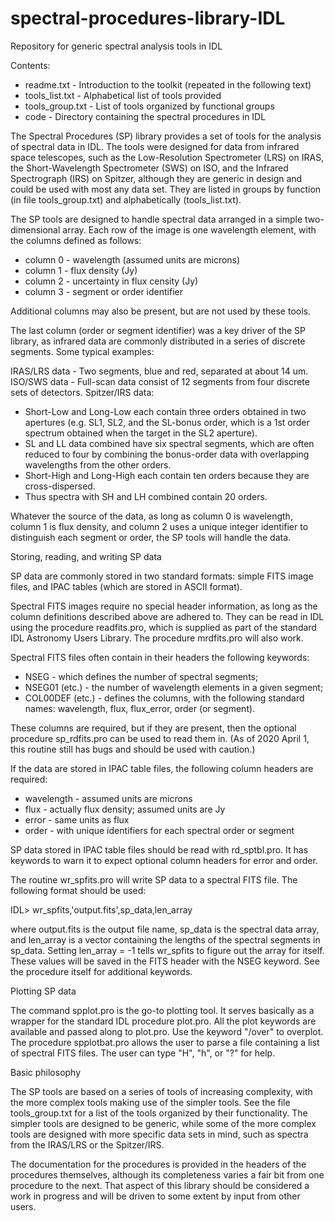 # spectral-procedures-library-IDL
Repository for generic spectral analysis tools in IDL

Contents:
* readme.txt - Introduction to the toolkit (repeated in the following text)
* tools_list.txt - Alphabetical list of tools provided
* tools_group.txt - List of tools organized by functional groups
* code - Directory containing the spectral procedures in IDL

The Spectral Procedures (SP) library provides a set of tools for the analysis 
of spectral data in IDL.  The tools were designed for data from infrared 
space telescopes, such as the Low-Resolution Spectrometer (LRS) on IRAS, the 
Short-Wavelength Spectrometer (SWS) on ISO, and the Infrared Spectrograph 
(IRS) on Spitzer, although they are generic in design and could be used with 
most any data set.  They are listed in groups by function (in file 
tools_group.txt) and alphabetically (tools_list.txt).

The SP tools are designed to handle spectral data arranged in a simple
two-dimensional array.  Each row of the image is one wavelength element, with 
the columns defined as follows:
* column 0 - wavelength (assumed units are microns)
* column 1 - flux density (Jy)
* column 2 - uncertainty in flux censity (Jy)
* column 3 - segment or order identifier

Additional columns may also be present, but are not used by these tools.

The last column (order or segment identifier) was a key driver of the SP 
library, as infrared data are commonly distributed in a series of discrete 
segments.  Some typical examples:

IRAS/LRS data - Two segments, blue and red, separated at about 14 um.
ISO/SWS data - Full-scan data consist of 12 segments from four discrete
  sets of detectors.
Spitzer/IRS data:
* Short-Low and Long-Low each contain three orders obtained in two apertures
  (e.g. SL1, SL2, and the SL-bonus order, which is a 1st order spectrum
  obtained when the target in the SL2 aperture).
* SL and LL data combined have six spectral segments, which are often reduced 
  to four by combining the bonus-order data with overlapping wavelengths from 
  the other orders.
* Short-High and Long-High each contain ten orders because they are
  cross-dispersed.
* Thus spectra with SH and LH combined contain 20 orders.

Whatever the source of the data, as long as column 0 is wavelength, 
column 1 is flux density, and column 2 uses a unique integer identifier to 
distinguish each segment or order, the SP tools will handle the data.

Storing, reading, and writing SP data

SP data are commonly stored in two standard formats:  simple FITS image
files, and IPAC tables (which are stored in ASCII format).  

Spectral FITS images require no special header information, as long as the 
column definitions described above are adhered to.  They can be read in
IDL using the procedure readfits.pro, which is supplied as part of the
standard IDL Astronomy Users Library.  The procedure mrdfits.pro will also
work.

Spectral FITS files often contain in their headers the following keywords:
* NSEG - which defines the number of spectral segments;
* NSEG01 (etc.) - the number of wavelength elements in a given segment;
* COL00DEF (etc.) - defines the columns, with the following standard names:
  wavelength, flux, flux_error, order (or segment).
 
These columns are required, but if they are present, then the optional
procedure sp_rdfits.pro can be used to read them in.  (As of 2020 April 1,
this routine still has bugs and should be used with caution.)

If the data are stored in IPAC table files, the following column headers
are required:
* wavelength - assumed units are microns
* flux - actually flux density; assumed units are Jy
* error - same units as flux
* order - with unique identifiers for each spectral order or segment

SP data stored in IPAC table files should be read with rd_sptbl.pro.
It has keywords to warn it to expect optional column headers for 
error and order.

The routine wr_spfits.pro will write SP data to a spectral FITS file.
The following format should be used:

IDL>  wr_spfits,'output.fits',sp_data,len_array

where output.fits is the output file name, sp_data is the spectral data 
array, and len_array is a vector containing the lengths of the spectral
segments in sp_data.  Setting len_array = -1 tells wr_spfits to figure out 
the array for itself.  These values will be saved in the FITS header with the 
NSEG keyword.  See the procedure itself for additional keywords.

Plotting SP data

The command spplot.pro is the go-to plotting tool.  It serves basically as a 
wrapper for the standard IDL procedure plot.pro.  All the plot keywords are
available and passed along to plot.pro.  Use the keyword "/over" to overplot.
The procedure spplotbat.pro allows the user to parse a file containing a
list of spectral FITS files.  The user can type "H", "h", or "?" for help.

Basic philosophy

The SP tools are based on a series of tools of increasing complexity, with
the more complex tools making use of the simpler tools.  See the file 
tools_group.txt for a list of the tools organized by their functionality.
The simpler tools are designed to be generic, while some of the more 
complex tools are designed with more specific data sets in mind, such as 
spectra from the IRAS/LRS or the Spitzer/IRS.

The documentation for the procedures is provided in the headers of the
procedures themselves, although its completeness varies a fair bit from
one procedure to the next.  That aspect of this library should be 
considered a work in progress and will be driven to some extent by input
from other users.
